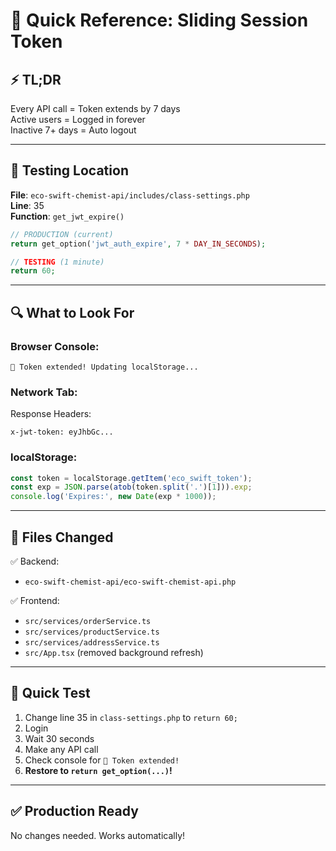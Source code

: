 # 🚀 Quick Reference: Sliding Session Token

## ⚡ **TL;DR**

Every API call = Token extends by 7 days  
Active users = Logged in forever  
Inactive 7+ days = Auto logout

---

## 📍 **Testing Location**

**File**: `eco-swift-chemist-api/includes/class-settings.php`  
**Line**: 35  
**Function**: `get_jwt_expire()`

```php
// PRODUCTION (current)
return get_option('jwt_auth_expire', 7 * DAY_IN_SECONDS);

// TESTING (1 minute)
return 60;
```

---

## 🔍 **What to Look For**

### **Browser Console**:
```
🔄 Token extended! Updating localStorage...
```

### **Network Tab**:
Response Headers:
```
x-jwt-token: eyJhbGc...
```

### **localStorage**:
```javascript
const token = localStorage.getItem('eco_swift_token');
const exp = JSON.parse(atob(token.split('.')[1])).exp;
console.log('Expires:', new Date(exp * 1000));
```

---

## 📁 **Files Changed**

✅ Backend:
- `eco-swift-chemist-api/eco-swift-chemist-api.php`

✅ Frontend:
- `src/services/orderService.ts`
- `src/services/productService.ts`
- `src/services/addressService.ts`
- `src/App.tsx` (removed background refresh)

---

## 🧪 **Quick Test**

1. Change line 35 in `class-settings.php` to `return 60;`
2. Login
3. Wait 30 seconds
4. Make any API call
5. Check console for `🔄 Token extended!`
6. **Restore to `return get_option(...)`!**

---

## ✅ **Production Ready**

No changes needed. Works automatically!
